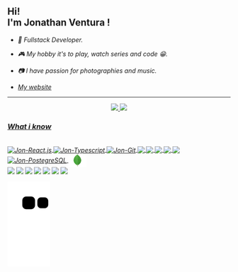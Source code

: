 
<h2> Hi!<br>I'm Jonathan Ventura !</h2>

<i class="devicon-react-original colored">

- 📖 Fullstack Developer.
- 🎮 My hobby it's to play, watch series and code 😁. 
- 📷 I have passion for photographies and music.

- <a href="https://jonglazkov.github.io" text-decoration="none">My website</a>

---

<div align="center">
  <a href="https://github.com/JonGlazkov">
  <img width="50%" src="https://github-readme-stats.vercel.app/api?username=JonGlazkov&show_icons=true&theme=dark&include_all_commits=true&count_private=true"/>
  <img width="49%" src="https://github-readme-stats.vercel.app/api/top-langs/?username=JonGlazkov&layout=compact&langs_count=7&theme=dark"/>
</div>

### What i know
<div style="display: inline_block"><br>
 <img align="center" alt="Jon-React.js" height="30" width="40" src="https://cdn.jsdelivr.net/gh/devicons/devicon/icons/react/react-original.svg">
 <img align="center" alt="Jon-Typescript" height="30" width="40" src="https://cdn.jsdelivr.net/gh/devicons/devicon/icons/typescript/typescript-original.svg"/> 
 <img align="center" alt="Jon-Git" height="30" width="40" src="https://cdn.jsdelivr.net/gh/devicons/devicon/icons/git/git-original.svg">
 <img align="center" height="30" widht="40" src="https://cdn.jsdelivr.net/gh/devicons/devicon@latest/icons/nodejs/nodejs-original-wordmark.svg" />
 <img align="center" height="30" widht="40" src="https://cdn.jsdelivr.net/gh/devicons/devicon@latest/icons/nestjs/nestjs-original-wordmark.svg" />
 <img align="center" height="30" widht="40" src="https://cdn.jsdelivr.net/gh/devicons/devicon@latest/icons/prisma/prisma-original.svg" />
 <img align="center" height="30" widht="40"  src="https://cdn.jsdelivr.net/gh/devicons/devicon@latest/icons/nextjs/nextjs-original.svg" />
 <img align="center" height="30" widht="40" src="https://cdn.jsdelivr.net/gh/devicons/devicon@latest/icons/amazonwebservices/amazonwebservices-original-wordmark.svg" />
 <img align="center" alt="Jon-PostegreSQL" height="30" width="40" src="https://cdn.jsdelivr.net/gh/devicons/devicon/icons/postgresql/postgresql-plain.svg" />
 <img align="center" alt="Jon-MongoDB" height="30" width="40" src="https://raw.githubusercontent.com/devicons/devicon/master/icons/mongodb/mongodb-original.svg">
</div>


  <div>
  <a href="https://steamcommunity.com/id/Potrinho/" target="_blank"><img src="https://img.shields.io/badge/Steam-000000?style=for-the-badge&logo=steam&logoColor=white" target="_blank"></a>
    <a href="https://account.xbox.com/pt-BR/Profile?xr=mebarnav" target="_blank"><img src="https://img.shields.io/badge/Xbox-107C10?style=for-the-badge&logo=xbox&logoColor=white" target="_blank"></a>
    <a href="https://open.spotify.com/user/12145615518?si=a46ea7b9aec74cc9" target="_blank"><img src="https://img.shields.io/badge/Spotify-1ED760?&style=for-the-badge&logo=spotify&logoColor=white" target="_blank"></a>
 <a href="https://discord.gg/q8yEHQeJXA" target="_blank"><img src="https://img.shields.io/badge/Discord-7289DA?style=for-the-badge&logo=discord&logoColor=white" target="_blank"></a> 
  <a href = "mailto:jonathan_vmacedo@hotmail.com"><img src="https://img.shields.io/badge/Microsoft_Outlook-0078D4?style=for-the-badge&logo=microsoft-outlook&logoColor=white" target="_blank"></a>
  <a href="https://www.linkedin.com/in/jonglazkov/" target="_blank"><img src="https://img.shields.io/badge/-LinkedIn-%230077B5?style=for-the-badge&logo=linkedin&logoColor=white" target="_blank"></a>
  <a href="https://www.instagram.com/jonglazkov/" target="_blank"><img src="https://img.shields.io/badge/-Instagram-%23E4405F?style=for-the-badge&logo=instagram&logoColor=white" target="_blank"></a>
 
  ![Snake animation](https://github.com/JonGlazkov/JonGlazkov/blob/output/github-contribution-grid-snake.svg)
  </div>
</i>
